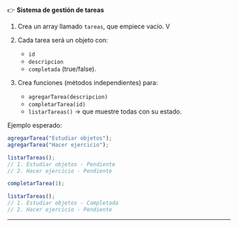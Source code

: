 👉 **Sistema de gestión de tareas**

1. Crea un array llamado `tareas`, que empiece vacío. V

2. Cada tarea será un objeto con:

   * `id`
   * `descripcion`
   * `completada` (true/false).
3. Crea funciones (métodos independientes) para:

   * `agregarTarea(descripcion)`
   * `completarTarea(id)`
   * `listarTareas()` → que muestre todas con su estado.

Ejemplo esperado:

```js
agregarTarea("Estudiar objetos");
agregarTarea("Hacer ejercicio");

listarTareas();
// 1. Estudiar objetos - Pendiente
// 2. Hacer ejercicio - Pendiente

completarTarea(1);

listarTareas();
// 1. Estudiar objetos - Completada
// 2. Hacer ejercicio - Pendiente
```
---
